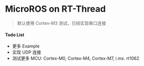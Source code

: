 # MicroROS on RT-Thread
> 默认使用 Cortex-M3 测试，已经实现串口连接

#### Todo List

- 更多 Example
- 实现 UDP 连接
- 测试更多 MCU:  Cortex-M0, Cortex-M4, Cortex-M7, i.mx. rt1062
